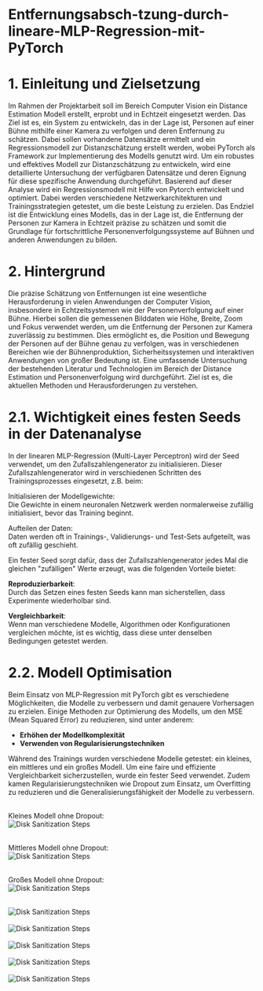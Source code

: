 # Entfernungsabsch-tzung-durch-lineare-MLP-Regression-mit-PyTorch

<h1> 1. Einleitung und Zielsetzung</h1>

Im Rahmen der Projektarbeit soll im Bereich Computer Vision ein Distance Estimation Modell erstellt, erprobt und in Echtzeit eingesetzt werden. Das Ziel ist es, ein System zu entwickeln, das in der Lage ist, Personen auf einer Bühne mithilfe einer Kamera zu verfolgen und deren Entfernung zu schätzen. Dabei sollen vorhandene Datensätze ermittelt und ein Regressionsmodell zur Distanzschätzung erstellt werden, wobei PyTorch als Framework zur Implementierung des Modells genutzt wird.
Um ein robustes und effektives Modell zur Distanzschätzung zu entwickeln, wird eine detaillierte Untersuchung der verfügbaren Datensätze und deren Eignung für diese spezifische Anwendung durchgeführt. Basierend auf dieser Analyse wird ein Regressionsmodell mit Hilfe von Pytorch entwickelt und optimiert. Dabei werden verschiedene Netzwerkarchitekturen und Trainingsstrategien getestet, um die beste Leistung zu erzielen. Das Endziel ist die Entwicklung eines Modells, das in der Lage ist, die Entfernung der Personen zur Kamera in Echtzeit präzise zu schätzen und somit die Grundlage für fortschrittliche Personenverfolgungssysteme auf Bühnen und anderen Anwendungen zu bilden.

<h1> 2. Hintergrund </h1>

Die präzise Schätzung von Entfernungen ist eine wesentliche Herausforderung in vielen Anwendungen der Computer Vision, insbesondere in Echtzeitsystemen wie der Personenverfolgung auf einer Bühne. Hierbei sollen die gemessenen Bilddaten wie Höhe, Breite, Zoom und Fokus verwendet werden, um die Entfernung der Personen zur Kamera zuverlässig zu bestimmen. Dies ermöglicht es, die Position und Bewegung der Personen auf der Bühne genau zu verfolgen, was in verschiedenen Bereichen wie der Bühnenproduktion, Sicherheitssystemen und interaktiven Anwendungen von großer Bedeutung ist.
Eine umfassende Untersuchung der bestehenden Literatur und Technologien im Bereich der Distance Estimation und Personenverfolgung wird durchgeführt. Ziel ist es, die aktuellen Methoden und Herausforderungen zu verstehen.

<h1> 2.1. Wichtigkeit eines festen Seeds in der Datenanalyse </h1>

In der linearen MLP-Regression (Multi-Layer Perceptron) wird der Seed verwendet, um den Zufallszahlengenerator zu initialisieren. Dieser Zufallszahlengenerator wird in verschiedenen Schritten des Trainingsprozesses eingesetzt, z.B. beim:

Initialisieren der Modellgewichte:  
Die Gewichte in einem neuronalen Netzwerk werden normalerweise zufällig initialisiert, bevor das Training beginnt.

Aufteilen der Daten:  
Daten werden oft in Trainings-, Validierungs- und Test-Sets aufgeteilt, was oft zufällig geschieht.

Ein fester Seed sorgt dafür, dass der Zufallszahlengenerator jedes Mal die gleichen "zufälligen" Werte erzeugt, was die folgenden Vorteile bietet:

**Reproduzierbarkeit**:  
Durch das Setzen eines festen Seeds kann man sicherstellen, dass Experimente wiederholbar sind.

**Vergleichbarkeit**:  
Wenn man verschiedene Modelle, Algorithmen oder Konfigurationen vergleichen möchte, ist es wichtig, dass diese unter denselben Bedingungen getestet werden.

<h1> 2.2. Modell Optimisation </h1>

Beim Einsatz von MLP-Regression mit PyTorch gibt es verschiedene Möglichkeiten, die Modelle zu verbessern und damit genauere Vorhersagen zu erzielen. Einige Methoden zur Optimierung des Modells, um den MSE (Mean Squared Error) zu reduzieren, sind unter anderem: 

- **Erhöhen der Modellkomplexität**  
- **Verwenden von Regularisierungstechniken**

Während des Trainings wurden verschiedene Modelle getestet: ein kleines, ein mittleres und ein großes Modell. Um eine faire und effiziente Vergleichbarkeit sicherzustellen, wurde ein fester Seed verwendet. Zudem kamen Regularisierungstechniken wie Dropout zum Einsatz, um Overfitting zu reduzieren und die Generalisierungsfähigkeit der Modelle zu verbessern.

<br />
Kleines Modell ohne Dropout:  <br/>
<img src="https://i.imgur.com/lzUG1l5.png" style="max-width:100%; height:auto; display:block; margin:auto;" alt="Disk Sanitization Steps"/>
<br />

Mittleres Modell ohne Dropout:  <br/>
<img src="https://i.imgur.com/cmEXAH6.png" style="max-width:100%; height:auto; display:block; margin:auto;" alt="Disk Sanitization Steps"/>
<br />

Großes Modell ohne Dropout:  <br/>
<img src="https://i.imgur.com/qznarOL.png" style="max-width:100%; height:auto; display:block; margin:auto;" alt="Disk Sanitization Steps"/>
<br />

<img src="https://i.imgur.com/bzXMC9Z.png" style="max-width:100%; height:auto; display:block; margin:auto;" alt="Disk Sanitization Steps"/>
<br />

<img src="https://i.imgur.com/Lquj52l.png" style="max-width:100%; height:auto; display:block; margin:auto;" alt="Disk Sanitization Steps"/>
<br />

<img src="https://i.imgur.com/taAFL42.png" style="max-width:100%; height:auto; display:block; margin:auto;" alt="Disk Sanitization Steps"/>
<br />

<img src="https://i.imgur.com/qdfqJL0.png" style="max-width:100%; height:auto; display:block; margin:auto;" alt="Disk Sanitization Steps"/>
<br />

<img src="https://i.imgur.com/qdfqJL0.png" style="max-width:100%; height:auto; display:block; margin:auto;" alt="Disk Sanitization Steps"/>
<br />
